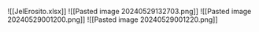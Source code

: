 ![[JelErosito.xlsx]]
![[Pasted image 20240529132703.png]]
![[Pasted image 20240529001200.png]]
![[Pasted image 20240529001220.png]]

